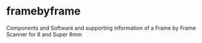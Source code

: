 # framebyframe
Components and Software and supporting information of a Frame by Frame Scanner for 8 and Super 8mm
